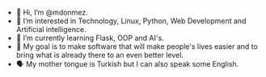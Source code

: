 - 👋 Hi, I’m @mdonmez.
- 👀 I’m interested in Technology, Linux, Python, Web Development and Artificial intelligence.
- 🌱 I’m currently learning Flask, OOP and AI's.
- 🎯 My goal is to make software that will make people's lives easier and to bring what is already there to an even better level.
- 🗣️ My mother tongue is Turkish but I can also speak some English.

